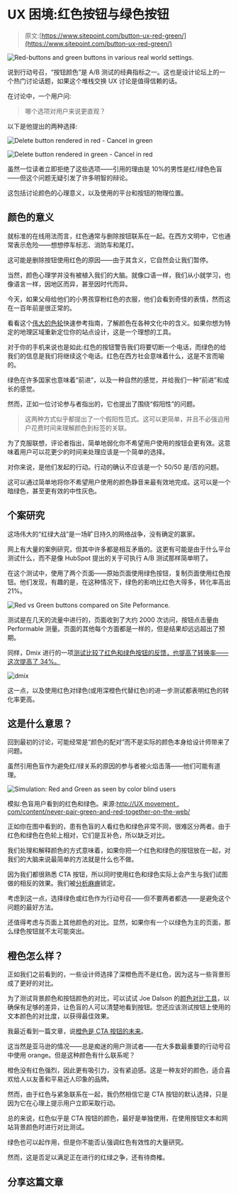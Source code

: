 # UX 困境:红色按钮与绿色按钮

> 原文:[https://www.sitepoint.com/button-ux-red-green/](https://www.sitepoint.com/button-ux-red-green/)

![Red-buttons and green buttons in various real world settings.](../Images/9d4cc8752bd9158b90a52909c4534b0a.png)

说到行动号召，“按钮颜色”是 A/B 测试的经典指标之一。这也是设计论坛上的一个热门讨论话题，如果这个堆栈交换 UX 讨论是值得信赖的话。

在讨论中，一个用户问:

> 哪个选项对用户来说更直观？

以下是他提出的两种选择:

![Delete button rendered in red - Cancel in green](../Images/c6eb59ff2be6c52aa49a37c824293ce0.png)

![Delete button rendered in green - Cancel in red](../Images/1e93f327a307ac12f546c1d9fa4238c5.png)

虽然一位读者立即拒绝了这些选项——引用的理由是 10%的男性是红/绿色色盲——但这个问题无疑引发了许多明智的辩论。

这包括讨论颜色的心理意义，以及使用的平台和按钮的物理位置。

## 颜色的意义

就标准的在线用法而言，红色通常与删除按钮联系在一起。在西方文明中，它也通常表示危险——想想停车标志、消防车和尾灯。

这可能是删除按钮使用红色的原因——由于其含义，它自然会让我们暂停。

当然，颜色心理学并没有被植入我们的大脑。就像口语一样，我们从小就学习，也像语言一样，因地区而异，甚至因时代而异。

今天，如果父母给他们的小男孩穿粉红色的衣服，他们会看到奇怪的表情，然而这在一百年前是很正常的。

看看这个[伟大的色轮](http://www.informationisbeautiful.net/visualizations/colours-in-cultures/)快速参考指南，了解颜色在各种文化中的含义。如果你想为特定的地理区域重新定位你的站点设计，这是一个理想的工具。

对于你的手机来说也是如此:红色的按钮警告我们将要切断一个电话，而绿色的给我们的信息是我们将继续这个电话。红色在西方社会意味着什么，这是不言而喻的。

绿色在许多国家也意味着“前进”，以及一种自然的感觉，并给我们一种“前进”和成长的感觉。

然而，正如一位讨论参与者指出的，它也提出了围绕“假阳性”的问题。

> 这两种方式似乎都提出了一个假阳性范式。这可以更简单，并且不必强迫用户花费时间来理解颜色到标签的关联。

为了克服联想，评论者指出，简单地弱化你不希望用户使用的按钮会更有效。这意味着用户可以花更少的时间来处理应该是一个简单的选择。

对你来说，是他们发起的行动。行动的确认不应该是一个 50/50 是/否的问题。

这可以通过简单地将你不希望用户使用的颜色静音来最有效地完成。这可以是一个暗绿色，甚至更有效的中性灰色。

## 个案研究

这场伟大的“红绿大战”是一场旷日持久的网络战争，没有确定的赢家。

网上有大量的案例研究，但其中许多都是相互矛盾的。这更有可能是由于什么平台测试什么，而不是像 HubSpot 提出的关于可执行 A/B 测试那样简单明了。

在这个测试中，使用了两个页面——原始页面使用绿色按钮，复制页面使用红色按钮。他们发现，有趣的是，在这种情况下，绿色的影响比红色大得多，转化率高出 21%。

![Red vs Green buttons compared on Site Peformance.](../Images/45eb80315d5a5fadb1ab3049d37264ae.png)

测试是在几天的流量中进行的，页面收到了大约 2000 次访问，按钮点击量由 Performable 测量。页面的其他每个方面都是一样的，但是结果却远远超出了预期。

同样，Dmix 进行的一项[测试比较了红色和绿色按钮的反馈，也提高了转换率——这次提高了 34%。](http://dmix.ca/2010/05/how-we-increased-our-conversion-rate-by-72/)

![dmix](../Images/b13b85817827821d6da3c9ea0cc378ea.png)

这一点，以及使用红色对绿色(或用深橙色代替红色)的进一步测试都表明红色的转化率更高。

## 这是什么意思？

回到最初的讨论，可能经常是“颜色的配对”而不是实际的颜色本身给设计师带来了问题。

虽然引用色盲作为避免红/绿关系的原因的参与者被火焰击落——他们可能有道理。

![Simulation: Red and Green as seen by color blind users](../Images/6d695fb695d87578190c88d9e246baa2.png)

模拟:色盲用户看到的红色和绿色。来源:[http://UX movement . com/content/never-pair-green-and-red-together-on-the-web/](http://uxmovement.com/content/never-pair-green-and-red-together-on-the-web/)

正如你在图中看到的，患有色盲的人看红色和绿色非常不同，很难区分两者。由于红色和绿色在色轮上相对，它们是互补色，所以缺乏对比。

我们处理和解释颜色的方式意味着，如果你把一个红色和绿色的按钮放在一起，对我们的大脑来说最简单的方法就是什么也不做。

因为我们都很熟悉 CTA 按钮，所以同时使用红色和绿色实际上会产生与我们试图做的相反的效果。我们被[分析麻痹](http://en.wikipedia.org/wiki/Analysis_paralysis "Wikipedia: Page detailing Analysis paralysis ")锁定。

考虑到这一点，选择绿色或红色作为行动号召——但不要两者都选——是避免这个问题的最好方法。

还值得考虑与页面上其他颜色的对比。显然，如果你有一个以绿色为主的页面，那么绿色按钮就不太可能突出。

## 橙色怎么样？

正如我们之前看到的，一些设计师选择了深橙色而不是红色，因为这与一些背景形成了更好的对比。

为了测试背景颜色和按钮颜色的对比，可以试试 Joe Dalson 的[颜色对比工具](https://www.joedolson.com/tools/color-contrast-compare.php)，以确保有足够的差异，让色盲的人可以清楚地看到按钮。您还应该测试按钮上使用的文本颜色的对比度，以获得最佳效果。

我最近看到一篇文章，说[橙色是 CTA 按钮的未来](http://unbounce.com/conversion-rate-optimization/the-future-of-marketing-call-to-action-buttons/)。

这当然是亚马逊的情况——总是痴迷的用户测试者——在大多数最重要的行动号召中使用 orange。但是这种颜色有什么联系呢？

橙色没有红色强烈，因此更有吸引力，没有紧迫感。这是一种友好的颜色，适合喜欢给人以友善和平易近人印象的品牌。

然而，由于红色与紧急联系在一起，我仍然相信它是 CTA 按钮的默认选择，只是因为它在心理上提示用户立即采取行动。

总的来说，红色似乎是 CTA 按钮的颜色，最好是单独使用，在使用按钮文本和网站背景颜色时进行对比测试。

绿色也可以起作用，但是你不能否认强调红色有效性的大量研究。

然而，这是否足以满足正在进行的红绿之争，还有待商榷。

## 分享这篇文章